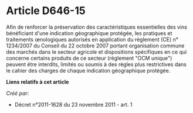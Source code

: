 # Article D646-15

Afin de renforcer la préservation des caractéristiques essentielles des vins bénéficiant d'une indication géographique
protégée, les pratiques et traitements œnologiques autorisés en application du règlement (CE) n° 1234/2007 du Conseil du 22
octobre 2007 portant organisation commune des marchés dans le secteur agricole et dispositions spécifiques en ce qui concerne
certains produits de ce secteur (règlement "OCM unique") peuvent être interdits, limités ou soumis à des règles plus
restrictives dans le cahier des charges de chaque indication géographique protégée.

**Liens relatifs à cet article**

_Créé par_:

  - Décret n°2011-1628 du 23 novembre 2011 - art. 1
